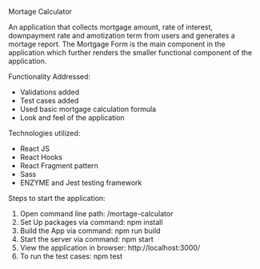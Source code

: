 Mortage Calculator

An application that collects mortgage amount, rate of interest, downpayment rate and amotization term from users and generates a mortage report.
The Mortgage Form is the main component in the application which further renders the smaller functional component of the application.


Functionality Addressed:
- Validations added
- Test cases added
- Used basic mortgage calculation formula
- Look and feel of the application


Technologies utilized:
- React JS
- React Hooks 
- React Fragment pattern
- Sass
- ENZYME and Jest testing framework


Steps to start the application:
1) Open command line path: /mortage-calculator
2) Set Up packages via command: npm install
3) Build the App via command: npm run build
4) Start the server via command: npm start
5) View the application in browser:  http://localhost:3000/
6) To run the test cases: npm test
